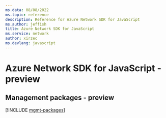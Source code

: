 ```yaml
---
ms.data: 08/08/2022
ms.topic: reference
description: Reference for Azure Network SDK for JavaScript
ms.author: jeffish
title: Azure Network SDK for JavaScript
ms.service: network
author: xirzec
ms.devlang: javascript
---
```

# Azure Network SDK for JavaScript - preview

## Management packages - preview
[!INCLUDE [mgmt-packages](network-mgmt-index.md)]